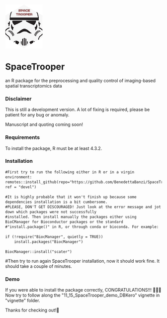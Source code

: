 ![alt text](https://github.com/BenedettaBanzi/SpaceTrooper_BB/blob/devel/spacetrooper_logo.png)
# SpaceTrooper
an R package for the preprocessing and quality control of imaging-based spatial transcriptomics data

### Disclaimer
This is still a development version. A lot of fixing is required, please be patient for any
bug or anomaly.

Manuscript and quoting coming soon!

### Requirements
To install the package, R must be at least 4.3.2.

### Installation
```
#First try to run the following either in R or in a virgin environment:
remotes::install_github(repo="https://github.com/BenedettaBanzi/SpaceTrooper_BB", ref = "devel")

#It is highly probable that it won't finish up because some dependencies installation is a bit cumbersome.
#PLEASE, DON'T GET DISCOURAGED! Just look at the error message and jot down which packages were not successfully
#installed. Then install manually the packages either using BioCManager for Bioconductor packages or the standard 
#"install.package()" in R, or through conda or bioconda. For example:

if (!require("BiocManager", quietly = TRUE))
    install.packages("BiocManager")

BiocManager::install("scater")
```

#Then try to run again SpaceTrooper installation, now it should work fine.
It should take a couple of minutes.

### Demo
If you were able to install the package correctly, CONGRATULATIONS!!! 🎉🎉🎉
Now try to follow along the "11_15_SpaceTrooper_demo_DBKero" vignette in "vignette" folder.

Thanks for checking out!🌸

